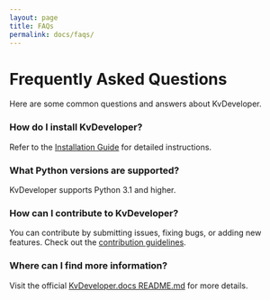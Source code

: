 ```yaml
---
layout: page
title: FAQs
permalink: docs/faqs/
---
```


# Frequently Asked Questions

Here are some common questions and answers about KvDeveloper.

### How do I install KvDeveloper?

Refer to the [Installation Guide](/installation/) for detailed instructions.

### What Python versions are supported?

KvDeveloper supports Python 3.1 and higher.

### How can I contribute to KvDeveloper?

You can contribute by submitting issues, fixing bugs, or adding new features. Check out the [contribution guidelines](https://github.com/Novfensec/KvDeveloper/blob/main/CONTRIBUTING.md).

### Where can I find more information?

Visit the official [KvDeveloper.docs README.md](https://github.com/Novfensec/KvDeveloper.docs/blob/main/README.md) for more details.
